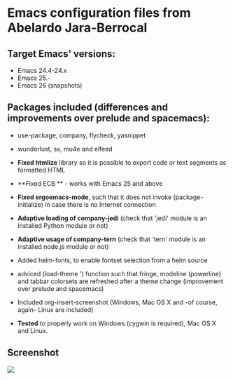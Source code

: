 Emacs configuration files from Abelardo Jara-Berrocal
=====================================================

Target Emacs' versions:
-----------------------

-   Emacs 24.4-24.x
-   Emacs 25.-
-   Emacs 26 (snapshots)

Packages included (differences and improvements over prelude and spacemacs):
----------------------------------------------------------------------------

-   use-package, company, flycheck, yasnippet
-   wunderlust, sx, mu4e and elfeed

-   **Fixed htmlize** library so it is possible to export code or text
    segments as formatted HTML
-   **Fixed ECB ** - works with Emacs 25 and above
-   **Fixed ergoemacs-mode**, such that it does not
    invoke (package-initialize) in case there is no Internet connection

-   **Adaptive loading of company-jedi** (check that
    'jedi' module is an installed Python module or not)
-   **Adaptive usage of company-tern** (check that
    'tern' module is an installed node.js module or not)

-   Added helm-fonts, to enable fontset selection from a helm
    source
-   adviced (load-theme ') function such that fringe,
    modeline (powerline) and tabbar colorsets are refreshed after a theme change
    (improvement over prelude and spacemacs)
-   Included org-insert-screenshot (Windows, Mac OS X and -of course,
    again- Linux are included)

-   **Tested** to properly work on Windows (cygwin is required), Mac OS
    X and Linux.

Screenshot
----------
![](https://github.com/abelardojarab/emacs-config/edit/master/README.png)
